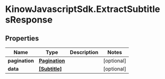 # KinowJavascriptSdk.ExtractSubtitlesResponse

## Properties
Name | Type | Description | Notes
------------ | ------------- | ------------- | -------------
**pagination** | [**Pagination**](Pagination.md) |  | [optional] 
**data** | [**[Subtitle]**](Subtitle.md) |  | [optional] 


